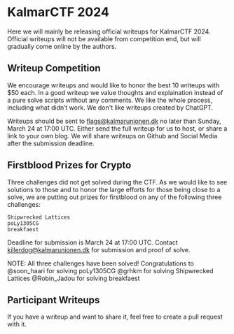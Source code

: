 # KalmarCTF 2024
Here we will mainly be releasing official writeups for KalmarCTF 2024. Official writeups will not be available from competition end, but will gradually come online by the authors.

## Writeup Competition
We encourage writeups and would like to honor the best 10 writeups with $50 each. In a good writeup we value thoughts and explaination instead of a pure solve scripts without any comments. We like the whole process, including what didn’t work. We don't like writeups created by ChatGPT.

Writeups should be sent to flags@kalmarunionen.dk no later than Sunday, March 24 at 17:00 UTC. Either send the full writeup for us to host, or share a link to your own blog. We will share writeups on Github and Social Media after the submission deadline.

## Firstblood Prizes for Crypto
Three challenges did not get solved during the CTF. As we would like to see solutions to those and to honor the large efforts for those being close to a solve, we are putting out prizes for firstblood on any of the following three challenges:

    Shipwrecked Lattices
    poLy1305CG
    breakfaest

Deadline for submission is March 24 at 17:00 UTC. Contact killerdog@kalmarunionen.dk for submission and proof of solve.

NOTE: All three challenges have been solved!
Congratulations to 
@soon_haari for solving poLy1305CG
@grhkm for solving Shipwrecked Lattices
@Robin_Jadou for solving breakfaest

## Participant Writeups
If you have a writeup and want to share it, feel free to create a pull request with it.
